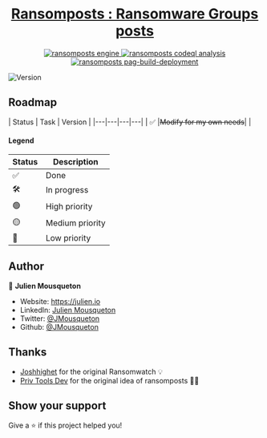 <div align="center">
<h1>
  <a href="https://ransomposts.mousqueton.io">
    Ransomposts : Ransomware Groups posts 
  </a>
</h1>
</div>

<p align="center">
  <a href="https://github.com/jmousqueton/ransomposts/actions/workflows/fetch-posts.yml">
    <img src="https://github.com/jmousqueton/ransomposts/actions/workflows/fetch-posts.yml/badge.svg" alt="ransomposts engine" />
  </a>
  <a href="https://github.com/jmousqueton/ransomposts/actions/workflows/codeql-analysis.yml">
    <img src="https://github.com/jmousqueton/ransomposts/actions/workflows/codeql-analysis.yml/badge.svg" alt="ransomposts codeql analysis" />
  </a>
   <a href="https://github.com/JMousqueton/boamp-extractor/actions/workflows/pages/pages-build-deployment">
    <img src="https://github.com/JMousqueton/boamp-extractor/actions/workflows/pages/pages-build-deployment/badge.svg" alt="ransomposts pag-build-deployment" />
  </a>
</p>

![Version](https://img.shields.io/badge/version-1.0.0-blue.svg?cacheSeconds=2592000)

## Roadmap

| Status | Task | Version |
|---|---|---|---|
| ✅ |~~Modify for my own needs~~| |

#### Legend

| Status | Description |
|---|---|
| ✅ | Done |
| 🛠 | In progress |
| 🟢 | High priority | 
| 🟡 | Medium priority |
| 🔴 | Low priority |

## Author

👤 **Julien Mousqueton**

* Website: <https://julien.io>
* LinkedIn: [Julien Mousqueton](https://linkedin.com/in/julienmousqueton)
* Twitter: [@JMousqueton](https://twitter.com/JMousqueton)
* Github: [@JMousqueton](https://github.com/JMousqueton)

## Thanks

 - [Joshhighet](https://github.com/joshhighet) for the original Ransomwatch 💡
 - [Priv Tools Dev](https://github.com/privtools) for the original idea of ransomposts 🏴‍☠️

## Show your support

Give a ⭐️ if this project helped you!
